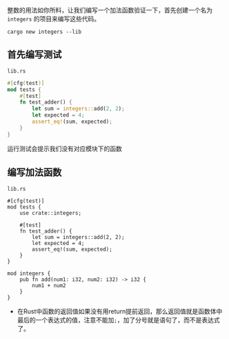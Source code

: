 整数的用法如你所料，让我们编写一个加法函数验证一下，首先创建一个名为 `integers` 的项目来编写这些代码。

~~~shell
cargo new integers --lib
~~~



## 首先编写测试

`lib.rs`

~~~rust
#[cfg(test)]
mod tests {
    #[test]
    fn test_adder() {
        let sum = integers::add(2, 2);
        let expected = 4;
        assert_eq!(sum, expected);
    }
}
~~~

运行测试会提示我们没有对应模块下的函数

## 编写加法函数

`lib.rs`

~~~shell
#[cfg(test)]
mod tests {
    use crate::integers;

    #[test]
    fn test_adder() {
        let sum = integers::add(2, 2);
        let expected = 4;
        assert_eq!(sum, expected);
    }
}

mod integers {
    pub fn add(num1: i32, num2: i32) -> i32 {
        num1 + num2
    }
}

~~~

+ 在Rust中函数的返回值如果没有用return提前返回，那么返回值就是函数体中最后的一个表达式的值，注意不能加`;`，加了分号就是语句了，而不是表达式了。

